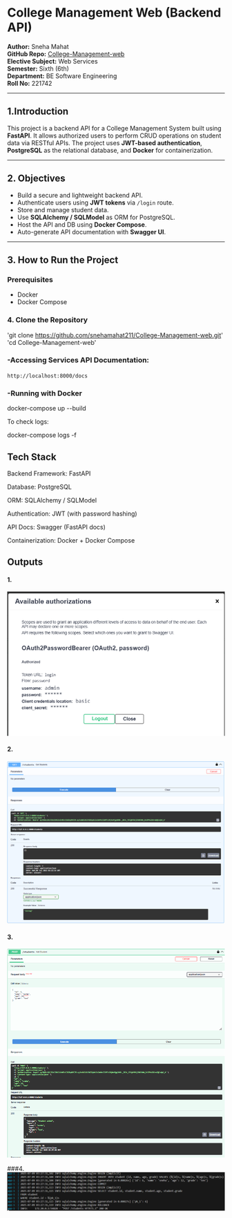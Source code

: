 # College Management Web (Backend API)

**Author:** Sneha Mahat  
**GitHub Repo:** [College-Management-web](https://github.com/snehamahat211/College-Management-web)  
**Elective Subject:** Web Services  
**Semester:** Sixth (6th)  
**Department:** BE Software Engineering  
**Roll No:** 221742

---
## 1.Introduction

This project is a backend API for a College Management System built using **FastAPI**. It allows authorized users to perform CRUD operations on student data via RESTful APIs. The project uses **JWT-based authentication**, **PostgreSQL** as the relational database, and **Docker** for containerization.

---

## 2. Objectives

- Build a secure and lightweight backend API.
- Authenticate users using **JWT tokens** via `/login` route.
- Store and manage student data.
- Use **SQLAlchemy / SQLModel** as ORM for PostgreSQL.
- Host the API and DB using **Docker Compose**.
- Auto-generate API documentation with **Swagger UI**.

---

## 3. How to Run the Project

### Prerequisites

- Docker
- Docker Compose

### 4. Clone the Repository

 'git clone https://github.com/snehamahat211/College-Management-web.git'
 'cd College-Management-web'

### -Accessing Services API Documentation:

`http://localhost:8000/docs`

### -Running with Docker

 docker-compose up --build


To check logs:

 docker-compose logs -f

## Tech Stack
Backend Framework: FastAPI

Database: PostgreSQL

ORM: SQLAlchemy / SQLModel

Authentication: JWT (with password hashing)

API Docs: Swagger (FastAPI docs)

Containerization: Docker + Docker Compose

## Outputs
#### 1.
![Output](output1.png)

#### 2. 
![Output](output2.png)

#### 3. 
![Output](output3.png)

###4.
![Output](output4.png)







